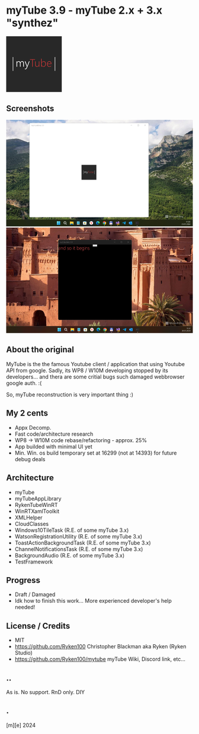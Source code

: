 # myTube 3.9 - myTube 2.x + 3.x "synthez"
![](Images/logo.png)

## Screenshots
![](Images/shot01.png)
![](Images/shot02.png)

## About the original
MyTube is the the famous Youtube client / application that using Youtube API from google. Sadly, its WP8 / W10M developing stopped by its developers... and thera are some critial bugs such damaged webbrowser google auth. :(

So, myTube reconstruction is very important thing :) 

## My 2 cents
- Appx Decomp.
- Fast code/architecture research
- WP8 -> W10M code rebase/refactoring - approx. 25% 
- App builded with minimal UI yet
- Min. Win. os build temporary set at 16299 (not at 14393) for future debug deals

## Architecture
- myTube
- myTubeAppLibrary
- RykenTubeWinRT
- WinRTXamlToolkit
- XMLHelper
- CloudClasses
- Windows10TileTask (R.E. of some myTube 3.x)
- WatsonRegistrationUtility (R.E. of some myTube 3.x)
- ToastActionBackgroundTask (R.E. of some myTube 3.x)
- ChannelNotificationsTask (R.E. of some myTube 3.x)
- BackgroundAudio (R.E. of some myTube 3.x)
- TestFramework

## Progress
- Draft / Damaged
- Idk how to finish this work... More experienced developer's help needed!

## License / Credits
- MIT  
- https://github.com/Ryken100 Christopher Blackman aka Ryken (Ryken Studio) 
- https://github.com/Ryken100/mytube myTube Wiki, Discord link, etc...


## ..
As is. No support. RnD only. DIY

## .
[m][e] 2024
